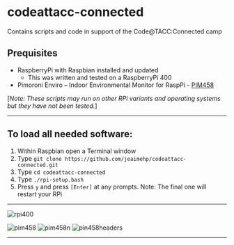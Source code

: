 # codeattacc-connected
Contains scripts and code in support of the Code@TACC:Connected camp

## Prequisites
* RaspberryPi with Raspbian installed and updated
  * This was written and tested on a RaspberryPi 400
* Pimoroni Enviro – Indoor Environmental Monitor for RaspPi - [PIM458](https://shop.pimoroni.com/products/enviro?variant=31155658457171)

[_Note: These scripts may run on other RPi variants and operating systems but they have not been tested._]

---

## To load all needed software:
1. Within Raspbian open a Terminal window
2. Type ```git clone https://github.com/jeaimehp/codeattacc-connected.git```
3. Type ```cd codeattacc-connected```
4. Type ```./rpi-setup.bash```
5. Press ```y``` and press ```[Enter]``` at any prompts. Note: The final one will restart your RPi

---

![rpi400](https://cdn-shop.adafruit.com/970x728/4796-12.jpg)

![pim458](https://cdn.shopify.com/s/files/1/0174/1800/products/Enviro-Plus-pHAT-on-white-2_300x300.jpg?v=1573820030) ![pim458n](https://cdn.shopify.com/s/files/1/0174/1800/products/Enviro-mini-HAT-_2-of-3_300x300.jpg?v=1573820039) ![pin458headers](https://cdn.shopify.com/s/files/1/0174/1800/products/Enviro-mini-HAT-_1-of-3_300x300.jpg?v=1573820041)

---

